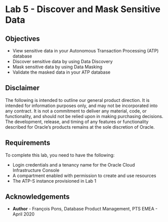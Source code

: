 # Lab 5 - Discover and Mask Sensitive Data   #

## Objectives

*	View sensitive data in your Autonomous Transaction Processing (ATP) database
*	Discover sensitive data by using Data Discovery
*	Mask sensitive data by using Data Masking
*	Validate the masked data in your ATP database

## Disclaimer ##

The following is intended to outline our general product direction. It is intended for information purposes only, and may not be incorporated into any contract. It is not a commitment to deliver any material, code, or functionality, and should not be relied upon in making purchasing decisions. The development, release, and timing of any features or functionality described for Oracle’s products remains at the sole discretion of Oracle.

## Requirements ##

To complete this lab, you need to have the following:
*	Login credentials and a tenancy name for the Oracle Cloud Infrastructure Console
*	A compartment enabled with permission to create and use resources
*	The ATP-S instance provisioned in Lab 1


## Acknowledgements ##

- **Author** - François Pons, Database Product Management, PTS EMEA - April 2020
